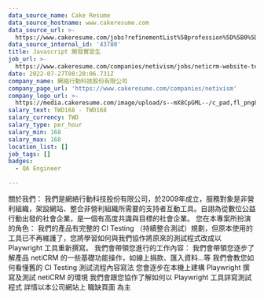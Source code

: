 ```yaml
---
data_source_name: Cake Resume
data_source_hostname: www.cakeresume.com
data_source_url: >-
  https://www.cakeresume.com/jobs?refinementList%5Bprofession%5D%5B0%5D=engineering_qa-engineer&refinementList%5Bsalary_type%5D=per_month&refinementList%5Bsalary_currency%5D=TWD&range%5Bsalary_range%5D%5Bmax%5D=600000
data_source_internal_id: '43780'
title: Javascript 開發實習生
job_url: >-
  https://www.cakeresume.com/companies/netivism/jobs/neticrm-website-testing-internship-working-student
date: 2022-07-27T08:20:06.731Z
company_name: 網絡行動科技股份有限公司
company_page_url: 'https://www.cakeresume.com/companies/netivism'
company_logo_url: >-
  https://media.cakeresume.com/image/upload/s--mX8CpGML--/c_pad,fl_png8,h_200,w_200/v1558582424/df8ol1pwtveyyz6mkdbr.png
salary_text: TWD168 - TWD168
salary_currency: TWD
salary_type: per_hour
salary_min: 168
salary_max: 168
location_list: []
job_tags: []
badges:
  - QA Engineer

---
```


關於我們： 我們是網絡行動科技股份有限公司，於2009年成立，服務對象是非營利組織，架設網站、整合非營利組織所需要的支持者互動工具。自詡為從數位公益行動出發的社會企業，是一個有高度共識與目標的社會企業。 您在本專案所扮演的角色： 我們的產品有完整的 CI Testing （持續整合測試）規劃，但原本使用的工具已不再維護了，您將學習如何與我們協作將原來的測試程式改成以 Playwright 工具重新撰寫。 我們會帶領您進行的工作內容： 我們會帶領您逐步了解產品 netiCRM 的一些基礎功能操作，如線上捐款、匯入資料...等 我們會教您如何看懂舊的 CI Testing 測試流程內容寫法 您會逐步在本機上建構 Playwright 撰寫及測試 netiCRM 的環境 我們會跟您協作了解如何以 Playwright 工具詳寫測試程式 詳情以本公司網站上 職缺頁面 為主